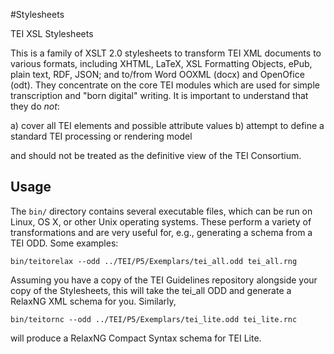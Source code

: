 #Stylesheets

TEI XSL Stylesheets

This is a family of XSLT 2.0 stylesheets to transform TEI XML documents to various formats, including XHTML, LaTeX, XSL Formatting Objects, ePub, plain text, RDF, JSON; and to/from Word OOXML (docx) and OpenOfice (odt).  They concentrate on the core TEI modules which are used for simple transcription and "born digital" writing. It is important to understand that they do _not_:

a) cover all TEI elements and possible attribute values
b) attempt to define a standard TEI processing or rendering model

and should not be treated as the definitive view of the TEI Consortium.

## Usage
The `bin/` directory contains several executable files, which can be run on Linux, OS X, or other Unix operating systems. These perform a variety of transformations and are very useful for, e.g., generating a schema from a TEI ODD. Some examples:

    bin/teitorelax --odd ../TEI/P5/Exemplars/tei_all.odd tei_all.rng
Assuming you have a copy of the TEI Guidelines repository alongside your copy of the Stylesheets, this will take the tei_all ODD and generate a RelaxNG XML schema for you. Similarly,

    bin/teitornc --odd ../TEI/P5/Exemplars/tei_lite.odd tei_lite.rnc
will produce a RelaxNG Compact Syntax schema for TEI Lite.
